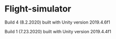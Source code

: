 # Flight-simulator
Build 4 (8.2.2020) built with Unity version 2019.4.6f1

Build 1 (7.23.2020) built with Unity version 2019.4.4f1